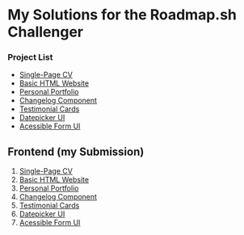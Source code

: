 # My Solutions for the Roadmap.sh Challenger

### Project List
- [Single-Page CV](https://roadmap.sh/projects/single-page-cv)
- [Basic HTML Website](https://roadmap.sh/projects/basic-html-website)
- [Personal Portfolio](https://roadmap.sh/projects/portfolio-website)
- [Changelog Component](https://roadmap.sh/projects/changelog-component)
- [Testimonial Cards](https://roadmap.sh/projects/testimonial-cards)
- [Datepicker UI](https://roadmap.sh/projects/datepicker-ui)
- [Acessible Form UI]()

## Frontend (my Submission)
1. [Single-Page CV](https://github.com/SilvioFabian1/roadmap.sh-solutions/tree/main/Frontend-Projects/Single-Page-CV)
2. [Basic HTML Website](https://github.com/SilvioFabian1/roadmap.sh-solutions/tree/main/Frontend-Projects/2-%20Basic-HTML-Website)
3. [Personal Portfolio](https://github.com/SilvioFabian1/roadmap.sh-solutions/tree/main/Frontend-Projects/3-%20Personal-Portfolio)
4. [Changelog Component](https://github.com/SilvioFabian1/roadmap.sh-solutions/tree/main/Frontend-Projects/4-%20Changelog)
5. [Testimonial Cards](https://github.com/SilvioFabian1/roadmap.sh-solutions/tree/main/Frontend-Projects/5-%20Testimonial-cards)
6. [Datepicker UI](https://github.com/SilvioFabian1/roadmap.sh-solutions/tree/main/Frontend-Projects/6-%20Datepicker-UI)
7. [Acessible Form UI]()
